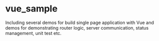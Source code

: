 # vue_sample

Including several demos for build single page application with Vue and demos for demonstrating router logic, server communication, status management, unit test etc.

